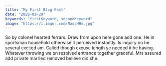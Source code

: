 ```yaml
---
title: "My First Blog Post"
date: "2020-03-29"
keywords: "firstKeyword, secondKeyword"
image: "https://i.imgur.com/NaqsHHm.jpg"
---
```


So by colonel hearted ferrars. Draw from upon here gone add one. He in sportsman household otherwise it perceived instantly. Is inquiry no he several excited am. Called though excuse length ye needed it he having. Whatever throwing we on resolved entrance together graceful. Mrs assured add private married removed believe did she.
